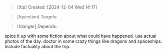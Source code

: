 
>[!tip] Created: [2024-12-04 Wed 14:17]

>[!question] Targets: 

>[!danger] Depends: 

spice it up with some fiction about what could have happened.
use actual photos of the day.
doctor in some crazy things like dragons and spaceships.
Include factuality about the trip.